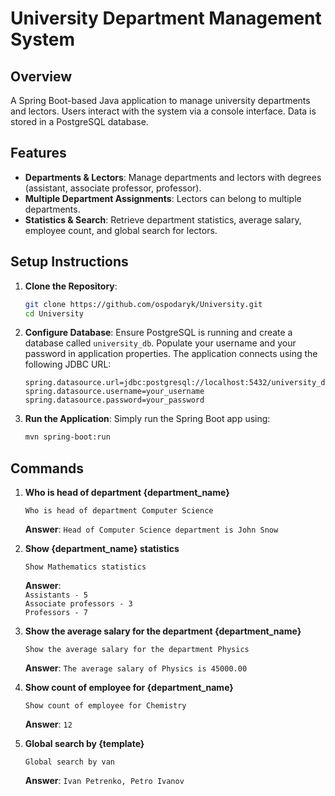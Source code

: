 # University Department Management System

## Overview

A Spring Boot-based Java application to manage university departments and lectors. Users interact with the system via a console interface. Data is stored in a PostgreSQL database.

## Features

- **Departments & Lectors**: Manage departments and lectors with degrees (assistant, associate professor, professor).
- **Multiple Department Assignments**: Lectors can belong to multiple departments.
- **Statistics & Search**: Retrieve department statistics, average salary, employee count, and global search for lectors.

## Setup Instructions

1. **Clone the Repository**:
   ```bash
   git clone https://github.com/ospodaryk/University.git
   cd University
   ```

2. **Configure Database**:
   Ensure PostgreSQL is running and create a database called `university_db`. 
   Populate your username and your password in application properties.
   The application connects using the following JDBC URL:
   ```properties
   spring.datasource.url=jdbc:postgresql://localhost:5432/university_db
   spring.datasource.username=your_username
   spring.datasource.password=your_password
   ```

3. **Run the Application**:
   Simply run the Spring Boot app using:
   ```bash
   mvn spring-boot:run
   ```

## Commands

1. **Who is head of department {department_name}**
   ```
   Who is head of department Computer Science
   ```
   **Answer**: `Head of Computer Science department is John Snow`

2. **Show {department_name} statistics**
   ```
   Show Mathematics statistics
   ```
   **Answer**:  
   `Assistants - 5`  
   `Associate professors - 3`  
   `Professors - 7`

3. **Show the average salary for the department {department_name}**
   ```
   Show the average salary for the department Physics
   ```
   **Answer**: `The average salary of Physics is 45000.00`

4. **Show count of employee for {department_name}**
   ```
   Show count of employee for Chemistry
   ```
   **Answer**: `12`

5. **Global search by {template}**
   ```
   Global search by van
   ```
   **Answer**: `Ivan Petrenko, Petro Ivanov`
